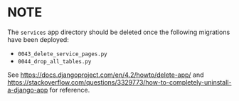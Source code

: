 # NOTE

The `services` app directory should be deleted once
the following migrations have been deployed:

- `0043_delete_service_pages.py`
- `0044_drop_all_tables.py`

See <https://docs.djangoproject.com/en/4.2/howto/delete-app/> and <https://stackoverflow.com/questions/3329773/how-to-completely-uninstall-a-django-app> for reference.
